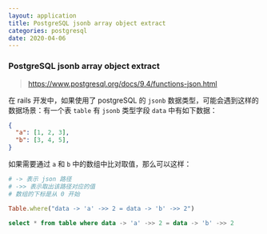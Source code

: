```yaml
---
layout: application
title: PostgreSQL jsonb array object extract
categories: postgresql
date: 2020-04-06
---
```

### PostgreSQL jsonb array object extract

> https://www.postgresql.org/docs/9.4/functions-json.html

在 rails 开发中，如果使用了 postgreSQL 的 `jsonb` 数据类型，可能会遇到这样的数据场景：有一个表 `table` 有 `jsonb` 类型字段 `data` 中有如下数据：

```json
{
  "a": [1, 2, 3],
  "b": [3, 4, 5],
}
```

如果需要通过 `a` 和 `b` 中的数组中比对取值，那么可以这样：
```ruby
# -> 表示 json 路径
# ->> 表示取出该路径对应的值
# 数组的下标是从 0 开始

Table.where("data -> 'a' ->> 2 = data -> 'b' ->> 2")
```

```sql
select * from table where data -> 'a' ->> 2 = data -> 'b' ->> 2
```

